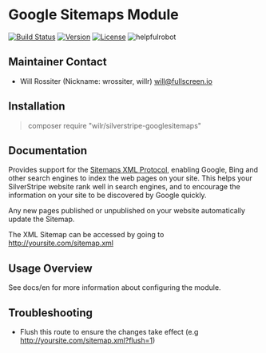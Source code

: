# Google Sitemaps Module

[![Build Status](http://img.shields.io/travis/wilr/silverstripe-googlesitemaps.svg?style=flat-square)](http://travis-ci.org/wilr/silverstripe-googlesitemaps)
[![Version](http://img.shields.io/packagist/v/wilr/silverstripe-googlesitemaps.svg?style=flat-square)](https://packagist.org/packages/wilr/silverstripe-googlesitemaps)
[![License](http://img.shields.io/packagist/l/wilr/silverstripe-googlesitemaps.svg?style=flat-square)](LICENSE.md)
![helpfulrobot](https://helpfulrobot.io/wilr/silverstripe-googlesitemaps/badge)

## Maintainer Contact

* Will Rossiter (Nickname: wrossiter, willr) <will@fullscreen.io>

## Installation

> composer require "wilr/silverstripe-googlesitemaps"

## Documentation

Provides support for the [Sitemaps XML Protocol](http://www.sitemaps.org/protocol.html),
enabling Google, Bing and other search engines to index the web pages on your
site. This helps your SilverStripe website rank well in search engines, and to
encourage the information on your site to be discovered by Google quickly.

Any new pages published or unpublished on your website automatically update the
Sitemap.

The XML Sitemap can be accessed by going to http://yoursite.com/sitemap.xml

## Usage Overview

See docs/en for more information about configuring the module.

## Troubleshooting

* Flush this route to ensure the changes take effect (e.g http://yoursite.com/sitemap.xml?flush=1)
